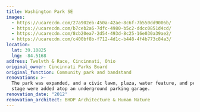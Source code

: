 ```yaml
---
title: Washington Park SE
images:
  - https://ucarecdn.com/27a902eb-450a-42ae-8c6f-7b550dd9006b/
  - https://ucarecdn.com/b7ceb2a6-7dfc-4980-b5c2-ddcc0851d4cd/
  - https://ucarecdn.com/8cb20ea7-2d54-493d-8c25-16e030a39ae2/
  - https://ucarecdn.com/c400bf8b-f712-4d1c-b448-4f4b773c84a3/
location:
  lat: 39.10825
  lng: -84.5168
address: Twelvth & Race, Cincinnati, Ohio
original_owner: Cincinnati Parks Board
original_function: Community park and bandstand
renovations: >-
  The park was expanded, and a civic lawn, plaza, water feature, and performance
  stage were added atop an underground parking garage.
renovation_date: "2012"
renovation_architect: BHDP Architecture & Human Nature
---
```

